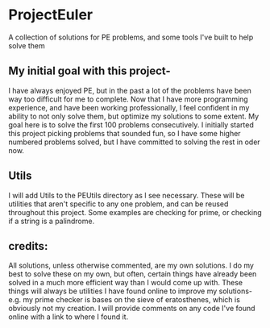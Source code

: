 # ProjectEuler
A collection of solutions for PE problems, and some tools I've built to help solve them

## My initial goal with this project-
I have always enjoyed PE, but in the past a lot of the problems have been way too difficult for me to complete.
Now that I have more programming experience, and have been working professionally, I feel confident in my ability to 
not only solve them, but optimize my solutions to some extent. My goal here is to solve the first 100 problems
consecutively. I initially started this project picking problems that sounded fun, so I have some higher numbered 
problems solved, but I have committed to solving the rest in oder now. 

## Utils
I will add Utils to the PEUtils directory as I see necessary. These will be utilities that aren't specific to any one 
problem, and can be reused throughout this project. Some examples are checking for prime, or checking if a string is a palindrome.



## credits:
All solutions, unless otherwise commented, are my own solutions. I do my best to solve these on my own, but often, certain
things have already been solved in a much more efficient way than I would come up with. These things will always be utilities
I have found online to improve my solutions- e.g. my prime checker is bases on the sieve of eratosthenes, which is obviously
not my creation. I will provide comments on any code I've found online with a link to where I found it.
